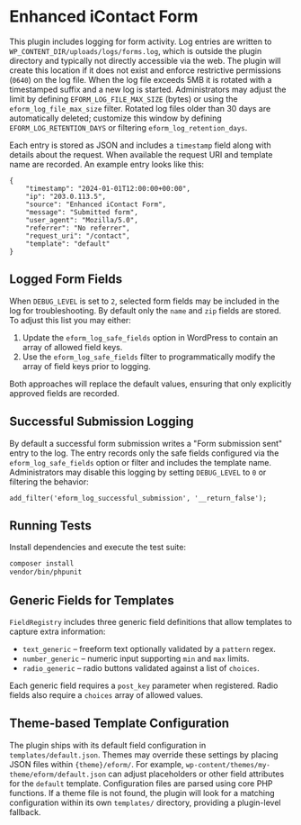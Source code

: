 # Enhanced iContact Form

This plugin includes logging for form activity. Log entries are written to
`WP_CONTENT_DIR/uploads/logs/forms.log`, which is outside the plugin directory
and typically not directly accessible via the web. The plugin will create this
location if it does not exist and enforce restrictive permissions (`0640`) on
the log file. When the log file exceeds 5MB it is rotated with a timestamped
suffix and a new log is started. Administrators may adjust the limit by defining
`EFORM_LOG_FILE_MAX_SIZE` (bytes) or using the `eform_log_file_max_size` filter.
Rotated log files older than 30 days are automatically deleted; customize this
window by defining `EFORM_LOG_RETENTION_DAYS` or filtering
`eform_log_retention_days`.

Each entry is stored as JSON and includes a `timestamp` field along with details
about the request. When available the request URI and template name are
recorded. An example entry looks like this:

```
{
    "timestamp": "2024-01-01T12:00:00+00:00",
    "ip": "203.0.113.5",
    "source": "Enhanced iContact Form",
    "message": "Submitted form",
    "user_agent": "Mozilla/5.0",
    "referrer": "No referrer",
    "request_uri": "/contact",
    "template": "default"
}
```

## Logged Form Fields

When `DEBUG_LEVEL` is set to `2`, selected form fields may be included in the log
for troubleshooting. By default only the `name` and `zip` fields are stored. To
adjust this list you may either:

1. Update the `eform_log_safe_fields` option in WordPress to contain an array of
   allowed field keys.
2. Use the `eform_log_safe_fields` filter to programmatically modify the array of
   field keys prior to logging.

Both approaches will replace the default values, ensuring that only explicitly
approved fields are recorded.

## Successful Submission Logging

By default a successful form submission writes a "Form submission sent" entry to
the log. The entry records only the safe fields configured via the
`eform_log_safe_fields` option or filter and includes the template name.
Administrators may disable this logging by setting `DEBUG_LEVEL` to `0` or
filtering the behavior:

```
add_filter('eform_log_successful_submission', '__return_false');
```

## Running Tests

Install dependencies and execute the test suite:

```bash
composer install
vendor/bin/phpunit
```

## Generic Fields for Templates

`FieldRegistry` includes three generic field definitions that allow templates to
capture extra information:

* `text_generic` – freeform text optionally validated by a `pattern` regex.
* `number_generic` – numeric input supporting `min` and `max` limits.
* `radio_generic` – radio buttons validated against a list of `choices`.

Each generic field requires a `post_key` parameter when registered. Radio fields
also require a `choices` array of allowed values.

## Theme-based Template Configuration

The plugin ships with its default field configuration in `templates/default.json`.
Themes may override these settings by placing JSON files within `{theme}/eform/`.
For example, `wp-content/themes/my-theme/eform/default.json` can adjust
placeholders or other field attributes for the `default` template. Configuration
files are parsed using core PHP functions. If a theme file is not found, the
plugin will look for a matching configuration within its own `templates/`
directory, providing a plugin-level fallback.
